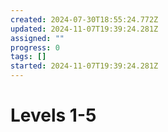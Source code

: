 ```yaml
---
created: 2024-07-30T18:55:24.772Z
updated: 2024-11-07T19:39:24.281Z
assigned: ""
progress: 0
tags: []
started: 2024-11-07T19:39:24.281Z
---
```


# Levels 1-5
